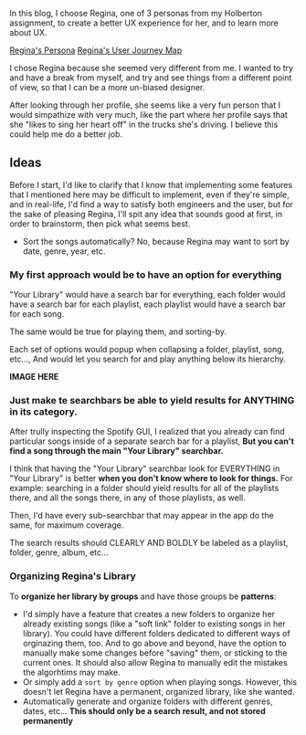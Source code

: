 In this blog, I choose Regina, one of 3 personas from my Holberton assignment, to create a better UX experience for her, and to learn more about UX.

[Regina's Persona](https://s3.eu-west-3.amazonaws.com/hbtn.intranet/uploads/misc/2020/2/c7786afc216b3a98a651.pdf?X-Amz-Algorithm=AWS4-HMAC-SHA256&X-Amz-Credential=AKIA4MYA5JM5DUTZGMZG%2F20230912%2Feu-west-3%2Fs3%2Faws4_request&X-Amz-Date=20230912T190044Z&X-Amz-Expires=86400&X-Amz-SignedHeaders=host&X-Amz-Signature=2da63b72e0f996c73ca5b1ecac423098d31a59c3f1b30d846a30282b28cc891c)
[Regina's User Journey Map](https://s3.eu-west-3.amazonaws.com/hbtn.intranet/uploads/misc/2020/2/accd845a3edce3f3f311.pdf?X-Amz-Algorithm=AWS4-HMAC-SHA256&X-Amz-Credential=AKIA4MYA5JM5DUTZGMZG%2F20230912%2Feu-west-3%2Fs3%2Faws4_request&X-Amz-Date=20230912T190059Z&X-Amz-Expires=86400&X-Amz-SignedHeaders=host&X-Amz-Signature=ca6798041403175929ddc3a23a401d1e85ad3375b7ea950027d88952a7aab478)

I chose Regina because she seemed very different from me. I wanted to try and have a break from myself, and try and see things from a different point of view, so that I can be a more un-biased designer.

After looking through her profile, she seems like a very fun person that I would simpathize with very much, like the part where her profile says that she "likes to sing her heart off" in the trucks she's driving. I believe this could help me do a better job.

## Ideas
Before I start, I'd like to clarify that I know that implementing some features that I mentioned here may be difficult to implement, even if they're simple, and in real-life, I'd find a way to satisfy both engineers and the user, but for the sake of pleasing Regina, I'll spit any idea that sounds good at first, in order to brainstorm, then pick what seems best.

- Sort the songs automatically?
    No, because Regina may want to sort by date, genre, year, etc.

### My first approach would be to have an option for everything

"Your Library" would have a search bar for everything, each folder would have a search bar for each playlist, each playlist would have a search bar for each song.

The same would be true for playing them, and sorting-by.

Each set of options would popup when collapsing a folder, playlist, song, etc..., And would let you search for and play anything below its hierarchy.

**IMAGE HERE**

### Just make te searchbars be able to yield results for ANYTHING in its category.
After trully inspecting the Spotify GUI, I realized that you already can find particular songs inside of a separate search bar for a playlist, **But you can't find a song through the main "Your Library" searchbar.**

I think that having the "Your Library" searchbar look for EVERYTHING in "Your Library" is better **when you don't know where to look for things.** For example: searching in a folder should yield results for all of the playlists there, and all the songs there, in any of those playlists, as well.

Then, I'd have every sub-searchbar that may appear in the app do the same, for maximum coverage.

The search results should CLEARLY AND BOLDLY be labeled as a playlist, folder, genre, album, etc...

### Organizing Regina's Library
To **organize her library by groups** and have those groups be **patterns**:

- I'd simply have a feature that creates a new folders to organize her already existing songs (like a "soft link" folder to existing songs in her library). You could have different folders dedicated to different ways of orginazing them, too. And to go above and beyond, have the option to manually make some changes before "saving" them, or sticking to the current ones. It should also allow Regina to manually edit the mistakes the algorhtims may make.
- Or simply add a ``sort by genre`` option when playing songs. However, this doesn't let Regina have a permanent, organized library, like she wanted.
- Automatically generate and organize folders with different genres, dates, etc... **This should only be a search result, and not stored permanently**


